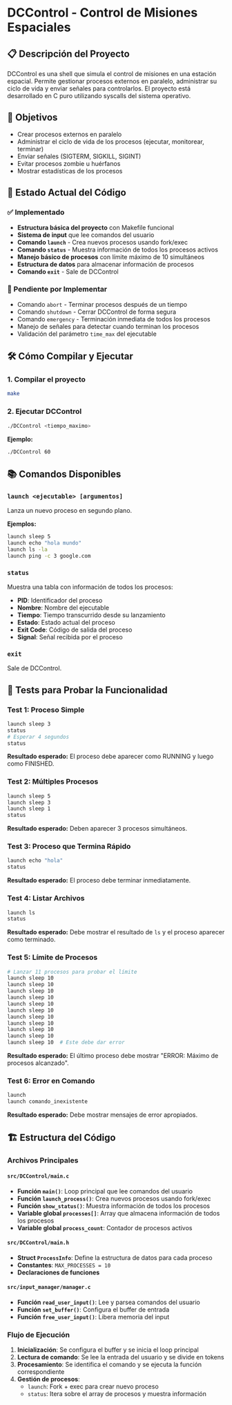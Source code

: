 # DCControl - Control de Misiones Espaciales

## 📋 Descripción del Proyecto

DCControl es una shell que simula el control de misiones en una estación espacial. Permite gestionar procesos externos en paralelo, administrar su ciclo de vida y enviar señales para controlarlos. El proyecto está desarrollado en C puro utilizando syscalls del sistema operativo.

## 🎯 Objetivos

- Crear procesos externos en paralelo
- Administrar el ciclo de vida de los procesos (ejecutar, monitorear, terminar)
- Enviar señales (SIGTERM, SIGKILL, SIGINT)
- Evitar procesos zombie u huérfanos
- Mostrar estadísticas de los procesos

## 🚀 Estado Actual del Código

### ✅ Implementado
- **Estructura básica del proyecto** con Makefile funcional
- **Sistema de input** que lee comandos del usuario
- **Comando `launch`** - Crea nuevos procesos usando fork/exec
- **Comando `status`** - Muestra información de todos los procesos activos
- **Manejo básico de procesos** con límite máximo de 10 simultáneos
- **Estructura de datos** para almacenar información de procesos
- **Comando `exit`** - Sale de DCControl

### 🔧 Pendiente por Implementar
- Comando `abort` - Terminar procesos después de un tiempo
- Comando `shutdown` - Cerrar DCControl de forma segura
- Comando `emergency` - Terminación inmediata de todos los procesos
- Manejo de señales para detectar cuando terminan los procesos
- Validación del parámetro `time_max` del ejecutable

## 🛠️ Cómo Compilar y Ejecutar

### 1. Compilar el proyecto
```bash
make
```

### 2. Ejecutar DCControl
```bash
./DCControl <tiempo_maximo>
```

**Ejemplo:**
```bash
./DCControl 60
```

## 📚 Comandos Disponibles

### `launch <ejecutable> [argumentos]`
Lanza un nuevo proceso en segundo plano.

**Ejemplos:**
```bash
launch sleep 5
launch echo "hola mundo"
launch ls -la
launch ping -c 3 google.com
```

### `status`
Muestra una tabla con información de todos los procesos:
- **PID**: Identificador del proceso
- **Nombre**: Nombre del ejecutable
- **Tiempo**: Tiempo transcurrido desde su lanzamiento
- **Estado**: Estado actual del proceso
- **Exit Code**: Código de salida del proceso
- **Signal**: Señal recibida por el proceso

### `exit`
Sale de DCControl.

## 🧪 Tests para Probar la Funcionalidad

### Test 1: Proceso Simple
```bash
launch sleep 3
status
# Esperar 4 segundos
status
```
**Resultado esperado:** El proceso debe aparecer como RUNNING y luego como FINISHED.

### Test 2: Múltiples Procesos
```bash
launch sleep 5
launch sleep 3
launch sleep 1
status
```
**Resultado esperado:** Deben aparecer 3 procesos simultáneos.

### Test 3: Proceso que Termina Rápido
```bash
launch echo "hola"
status
```
**Resultado esperado:** El proceso debe terminar inmediatamente.

### Test 4: Listar Archivos
```bash
launch ls
status
```
**Resultado esperado:** Debe mostrar el resultado de `ls` y el proceso aparecer como terminado.

### Test 5: Límite de Procesos
```bash
# Lanzar 11 procesos para probar el límite
launch sleep 10
launch sleep 10
launch sleep 10
launch sleep 10
launch sleep 10
launch sleep 10
launch sleep 10
launch sleep 10
launch sleep 10
launch sleep 10
launch sleep 10  # Este debe dar error
```
**Resultado esperado:** El último proceso debe mostrar "ERROR: Máximo de procesos alcanzado".

### Test 6: Error en Comando
```bash
launch
launch comando_inexistente
```
**Resultado esperado:** Debe mostrar mensajes de error apropiados.

## 🏗️ Estructura del Código

### Archivos Principales

#### `src/DCControl/main.c`
- **Función `main()`**: Loop principal que lee comandos del usuario
- **Función `launch_process()`**: Crea nuevos procesos usando fork/exec
- **Función `show_status()`**: Muestra información de todos los procesos
- **Variable global `processes[]`**: Array que almacena información de todos los procesos
- **Variable global `process_count`**: Contador de procesos activos

#### `src/DCControl/main.h`
- **Struct `ProcessInfo`**: Define la estructura de datos para cada proceso
- **Constantes**: `MAX_PROCESSES = 10`
- **Declaraciones de funciones**

#### `src/input_manager/manager.c`
- **Función `read_user_input()`**: Lee y parsea comandos del usuario
- **Función `set_buffer()`**: Configura el buffer de entrada
- **Función `free_user_input()`**: Libera memoria del input

### Flujo de Ejecución

1. **Inicialización**: Se configura el buffer y se inicia el loop principal
2. **Lectura de comando**: Se lee la entrada del usuario y se divide en tokens
3. **Procesamiento**: Se identifica el comando y se ejecuta la función correspondiente
4. **Gestión de procesos**: 
   - `launch`: Fork + exec para crear nuevo proceso
   - `status`: Itera sobre el array de procesos y muestra información


